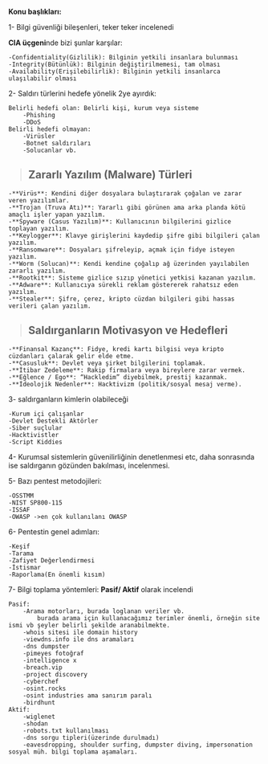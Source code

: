 **Konu başlıkları:**

1- Bilgi güvenliği bileşenleri, teker teker incelenedi

**CIA üçgeni**nde bizi şunlar karşılar:

	-Confidentiality(Gizlilik): Bilginin yetkili insanlara bulunması
	-Integrity(Bütünlük): Bilginin değiştirilmemesi, tam olması
	-Availability(Erişilebilirlik): Bilginin yetkili insanlarca	ulaşılabilir olması
	
2- Saldırı türlerini hedefe yönelik 2ye ayırdık:

	Belirli hedefi olan: Belirli kişi, kurum veya sisteme
		-Phishing
		-DDoS
	Belirli hedefi olmayan:
		-Virüsler
		-Botnet saldırıları
		-Solucanlar vb.
		
> ## Zararlı Yazılım (Malware) Türleri
	-**Virüs**: Kendini diğer dosyalara bulaştırarak çoğalan ve zarar veren yazılımlar.
	-**Trojan (Truva Atı)**: Yararlı gibi görünen ama arka planda kötü amaçlı işler yapan yazılım.
	-**Spyware (Casus Yazılım)**: Kullanıcının bilgilerini gizlice toplayan yazılım.
	-**Keylogger**: Klavye girişlerini kaydedip şifre gibi bilgileri çalan yazılım.
	-**Ransomware**: Dosyaları şifreleyip, açmak için fidye isteyen yazılım.
	-**Worm (Solucan)**: Kendi kendine çoğalıp ağ üzerinden yayılabilen zararlı yazılım.
	-**Rootkit**: Sisteme gizlice sızıp yönetici yetkisi kazanan yazılım.
	-**Adware**: Kullanıcıya sürekli reklam göstererek rahatsız eden yazılım.
	-**Stealer**: Şifre, çerez, kripto cüzdan bilgileri gibi hassas verileri çalan yazılım.

> ## Saldırganların Motivasyon ve Hedefleri
	-**Finansal Kazanç**: Fidye, kredi kartı bilgisi veya kripto cüzdanları çalarak gelir elde etme.
	-**Casusluk**: Devlet veya şirket bilgilerini toplamak.
	-**İtibar Zedeleme**: Rakip firmalara veya bireylere zarar vermek.
	-**Eğlence / Ego**: “Hackledim” diyebilmek, prestij kazanmak.
	-**İdeolojik Nedenler**: Hacktivizm (politik/sosyal mesaj verme).

3- saldırganların kimlerin olabileceği

	-Kurum içi çalışanlar
	-Devlet Destekli Aktörler
	-Siber suçlular
	-Hacktivistler
	-Script Kiddies
	
4- Kurumsal sistemlerin güvenilirliğinin denetlenmesi etc, daha sonrasında ise saldırganın gözünden bakılması, incelenmesi.

5- Bazı pentest metodojileri:

	-OSSTMM
	-NIST SP800-115
	-ISSAF
	-OWASP ->en çok kullanılanı OWASP
	
6- Pentestin genel adımları:

	-Keşif
	-Tarama
	-Zafiyet Değerlendirmesi
	-İstismar
	-Raporlama(En önemli kısım)
	
7- Bilgi toplama yöntemleri: **Pasif/ Aktif** olarak incelendi

	Pasif:
		-Arama motorları, burada loglanan veriler vb. 
			burada arama için kullanacağımız terimler önemli, örneğin site ismi vb şeyler belirli şekilde aranabilmekte.
		-whois sitesi ile domain history
		-viewdns.info ile dns aramaları
		-dns dumpster
		-pimeyes fotoğraf
		-intelligence x
		-breach.vip
		-project discovery
		-cyberchef
		-osint.rocks
		-osint industries ama sanırım paralı
		-birdhunt
	Aktif:
		-wiglenet
		-shodan
		-robots.txt kullanılması
		-dns sorgu tipleri(üzerinde durulmadı)
		-eavesdropping, shoulder surfing, dumpster diving, impersonation sosyal müh. bilgi toplama aşamaları.
